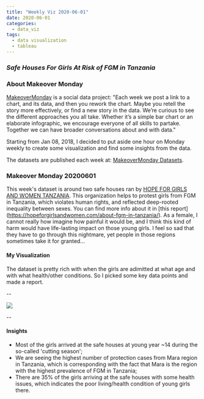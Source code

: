 ```yaml
---
title: "Weekly Viz 2020-06-01"
date: 2020-06-01
categories:
  - data_viz
tags:
  - data visualization
  - tableau
---
```


### *Safe Houses For Girls At Risk of FGM in Tanzania*


### About Makeover Monday

[MakeoverMonday](http://www.makeovermonday.co.uk/) is a social data project:
"Each week we post a link to a chart, and its data, and then you rework the chart.
Maybe you retell the story more effectively, or find a new story in the data.
We’re curious to see the different approaches you all take. Whether it’s a simple bar chart or an elaborate infographic, we encourage everyone of all skills to partake.
Together we can have broader conversations about and with data."

Starting from Jan 08, 2018, I decided to put aside one hour on Monday weekly to create some visualization and find some insights from the data.

The datasets are published each week at: [MakeoverMonday Datasets](http://www.makeovermonday.co.uk/data/).

### Makeover Monday 20200601

This week's dataset is around two safe houses ran by [HOPE FOR GIRLS AND WOMEN TANZANIA](https://hopeforgirlsandwomen.com/safe-houses/). This organization helps to protest girls from FGM in Tanzania, which violates human rights, and reflected deep-rooted inequality between sexes. You can find more info about it in [this report] (https://hopeforgirlsandwomen.com/about-fgm-in-tanzania/). As a female, I cannot really how imagine how painful it would be, and I think this kind of harm would have life-lasting impact on those young girls. I feel so sad that they have to go through this nightmare, yet people in those regions sometimes take it for granted...    

#### My Visualization

The dataset is pretty rich with when the girls are adimitted at what age and with what health/other conditions. So I picked some key data points and made a report.  

--  

<div class='tableauPlaceholder' id='viz1591081037569' style='position: relative'>
<noscript><a href='#'>
  <img alt=' ' src='https:&#47;&#47;public.tableau.com&#47;static&#47;images&#47;Ma&#47;MakeOverMonday2020601SafeHousesForGirlsAtRiskofFGMinTanzania&#47;SafeHousesForGirlsinTanzania&#47;1_rss.png' style='border: none' />
</a></noscript>
<object class='tableauViz'  style='display:none;'>
  <param name='host_url' value='https%3A%2F%2Fpublic.tableau.com%2F' />
  <param name='embed_code_version' value='3' /> 
  <param name='site_root' value='' />
  <param name='name' value='MakeOverMonday2020601SafeHousesForGirlsAtRiskofFGMinTanzania&#47;SafeHousesForGirlsinTanzania' />
  <param name='tabs' value='no' />
  <param name='toolbar' value='yes' />
  <param name='static_image' value='https:&#47;&#47;public.tableau.com&#47;static&#47;images&#47;Ma&#47;MakeOverMonday2020601SafeHousesForGirlsAtRiskofFGMinTanzania&#47;SafeHousesForGirlsinTanzania&#47;1.png' />
  <param name='animate_transition' value='yes' />
  <param name='display_static_image' value='yes' />
  <param name='display_spinner' value='yes' />
  <param name='display_overlay' value='yes' />
  <param name='display_count' value='yes' />
</object></div>           
<script type='text/javascript'>       
  var divElement = document.getElementById('viz1591081037569');       
  var vizElement = divElement.getElementsByTagName('object')[0];         
  if ( divElement.offsetWidth > 800 ) { vizElement.style.width='1000px';vizElement.style.height='1227px';} else if ( divElement.offsetWidth > 500 ) { vizElement.style.width='1000px';vizElement.style.height='1227px';} else { vizElement.style.width='100%';vizElement.style.height='1677px';}             
  var scriptElement = document.createElement('script');        
  scriptElement.src = 'https://public.tableau.com/javascripts/api/viz_v1.js';   
  vizElement.parentNode.insertBefore(scriptElement, vizElement);              
</script>
  
  
--  

#### Insights
* Most of the girls arrived at the safe houses at young year ~14 during the so-called 'cutting season';  
* We are seeing the highest number of protection cases from Mara region in Tanzania, which is corresponding with the fact that Mara is the region with the highest prevalence of FGM in Tanzania;  
* There are 35% of the girls arriving at the safe houses with some health issues, which indicates the poor living/health condition of young girls there.  

